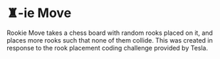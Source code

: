 # &#9820;-ie Move

Rookie Move takes a chess board with random rooks placed on it, and places more rooks such that none of them collide. This was created in response to the rook placement coding challenge provided by Tesla. 